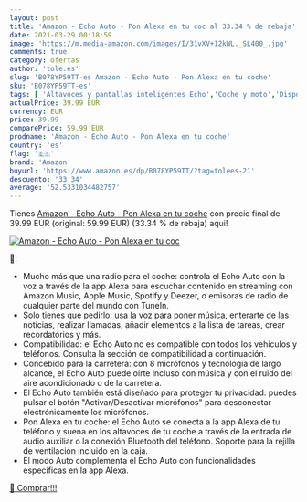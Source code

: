 ```yaml
---
layout: post
title: 'Amazon - Echo Auto - Pon Alexa en tu coc al 33.34 % de rebaja'
date: 2021-03-29 00:18:59
image: 'https://m.media-amazon.com/images/I/31vXV+12kWL._SL400_.jpg'
comments: true
category: ofertas
author: 'tole.es'
slug: 'B078YP59TT-es Amazon - Echo Auto - Pon Alexa en tu coche'
sku: 'B078YP59TT-es'
tags: [ 'Altavoces y pantallas inteligentes Echo','Coche y moto','Dispositivos Amazon','Dispositivos Amazon y Accesorios','Electrónica para vehículos','Receptores y amplificadores','alexa','amazon', ]
actualPrice: 39.99 EUR
currency: EUR
price: 39.99
comparePrice: 59.99 EUR
prodname: 'Amazon - Echo Auto - Pon Alexa en tu coche'
country: 'es'
flag: '🇪🇸'
brand: 'Amazon'
buyurl: 'https://www.amazon.es/dp/B078YP59TT/?tag=tolees-21'
descuento: '33.34'
average: '52.5331034482757'
---
```


Tienes [Amazon - Echo Auto - Pon Alexa en tu coche](https://www.amazon.es/dp/B078YP59TT/?tag=tolees-21) con precio final de  39.99 EUR (original: 59.99 EUR) (33.34 %  de rebaja) aqui!

[![Amazon - Echo Auto - Pon Alexa en tu coc](https://m.media-amazon.com/images/I/31vXV+12kWL._SL400_.jpg)](https://www.amazon.es/dp/B078YP59TT/?tag=tolees-21)

🔎:

- Mucho más que una radio para el coche: controla el Echo Auto con la voz a través de la app Alexa para escuchar contenido en streaming con Amazon Music, Apple Music, Spotify y Deezer, o emisoras de radio de cualquier parte del mundo con TuneIn.
- Solo tienes que pedirlo: usa la voz para poner música, enterarte de las noticias, realizar llamadas, añadir elementos a la lista de tareas, crear recordatorios y más.
- Compatibilidad: el Echo Auto no es compatible con todos los vehículos y teléfonos. Consulta la sección de compatibilidad a continuación.
- Concebido para la carretera: con 8 micrófonos y tecnología de largo alcance, el Echo Auto puede oírte incluso con música y con el ruido del aire acondicionado o de la carretera.
- El Echo Auto también está diseñado para proteger tu privacidad: puedes pulsar el botón "Activar/Desactivar micrófonos" para desconectar electrónicamente los micrófonos.
- Pon Alexa en tu coche: el Echo Auto se conecta a la app Alexa de tu teléfono y suena en los altavoces de tu coche a través de la entrada de audio auxiliar o la conexión Bluetooth del teléfono. Soporte para la rejilla de ventilación incluido en la caja.
- El modo Auto complementa el Echo Auto con funcionalidades específicas en la app Alexa.

[🛒 Comprar!!!](https://www.amazon.es/dp/B078YP59TT/?tag=tolees-21)
